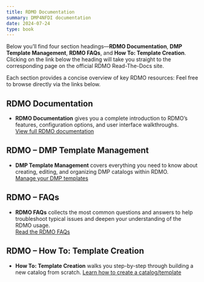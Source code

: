 ```yaml
---
title: RDMO Documentation
summary: DMP4NFDI documentation
date: 2024-07-24
type: book
---
```

<!-- wenn es mehr Punkte gibt, headings nutzen, die dann rechts im Menu stehen -->
<!-- ## Linked RDMO Information and Documentation -->


Below you’ll find four section headings—**RDMO Documentation**, **DMP Template Management**, **RDMO FAQs**, and **How To: Template Creation**. 
Clicking on the link below the heading will take you straight to the corresponding page on the official RDMO Read-The-Docs site.

Each section provides a concise overview of key RDMO resources:
Feel free to browse directly via the links below. 

## RDMO Documentation
- **RDMO Documentation** gives you a complete introduction to RDMO’s features, configuration options, and user interface walkthroughs.  
[View full RDMO documentation](https://rdmo.readthedocs.io/en/latest/)
 
## RDMO – DMP Template Management
- **DMP Template Management** covers everything you need to know about creating, editing, and organizing DMP catalogs within RDMO.  
[Manage your DMP templates](https://rdmo.readthedocs.io/en/latest/management/index.html)

## RDMO – FAQs
- **RDMO FAQs** collects the most common questions and answers to help troubleshoot typical issues and deepen your understanding of the RDMO usage.  
[Read the RDMO FAQs](https://rdmo.readthedocs.io/en/latest/faq/index.html)

## RDMO – How To: Template Creation
- **How To: Template Creation** walks you step-by-step through building a new catalog from scratch.
[Learn how to create a catalog/template](https://rdmo.readthedocs.io/en/latest/management/catalog-development.html)
